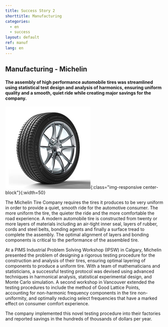 ```yaml
---
title: Success Story 2
shorttitle: Manufacturing
categories: 
  - en
  - success
layout: default
ref: manuf
lang: en
---
```


## Manufacturing - Michelin

####	The assembly of high performance automobile tires was streamlined using statistical test design and analysis of harmonics, ensuring uniform quality and a smooth, quiet ride while creating major savings for the company. 

![helicopter](/img/portfolio/Tires.jpg){:class="img-responsive center-block"}{:width=50}

The Michelin Tire Company requires the tires it produces to be very uniform in
order to provide a quiet, smooth ride for the automotive consumer. The more
uniform the tire, the quieter the ride and the more comfortable the road
experience. A modern automobile tire is constructed from twenty or more layers
of materials including an air-tight inner seal, layers of rubber, cords and
steel belts, bonding agents and finally a surface tread to complete the
assembly. The optimal alignment of layers and bonding components is critical to
the performance of the assembled tire. 

At a PIMS Industrial Problem Solving Workshop (IPSW) in Calgary, Michelin
presented the problem of designing a rigorous testing procedure for the
construction and analysis of their tires,  ensuring optimal layering of
components to produce a uniform tire. With a team of mathematicians and
statisticians, a successful testing protocol was devised using advanced
techniques in harmonical analysis, statistical experimental design, and Monte
Carlo simulation. A second workshop in Vancouver extended the testing procedures to
include the method of Good Lattice Points, accounting for non-harmonic frequency
components in the tire non-uniformity, and optimally reducing select frequencies
that have a marked effect on consumer comfort experience.  

The company implemented this novel testing procedure into their factories and
reported savings in the hundreds of thousands of dollars per year. 
